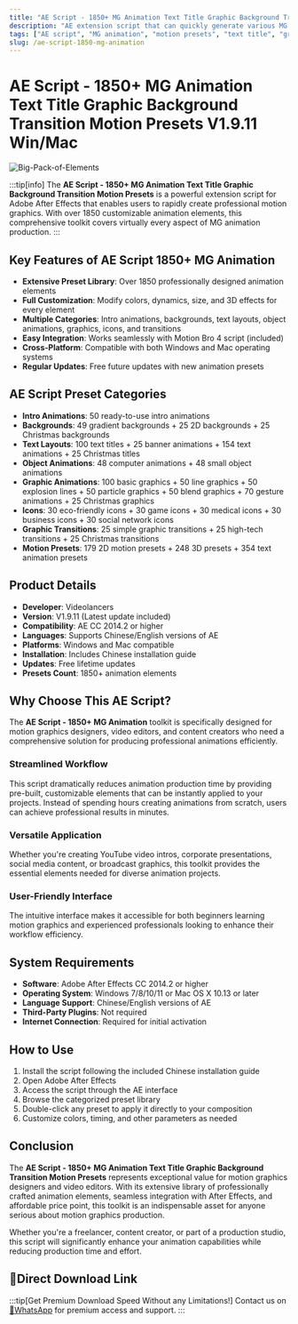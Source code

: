 ```yaml
---
title: "AE Script - 1850+ MG Animation Text Title Graphic Background Transition Motion Presets V1.9.11 Win/Mac"
description: "AE extension script that can quickly generate various MG animation elements. Over 1850 elements with customizable colors, dynamics, size, and 3D effects."
tags: ["AE script", "MG animation", "motion presets", "text title", "graphic background", "video transition", "animation elements", "Videolancers", "Motion Bro", "After Effects"]
slug: /ae-script-1850-mg-animation
---
```


# AE Script - 1850+ MG Animation Text Title Graphic Background Transition Motion Presets V1.9.11 Win/Mac

![Big-Pack-of-Elements](https://www.gfxcamp.com/wp-content/uploads/2017/06/Big-Pack-of-Elements.jpg)

:::tip[info]
The **AE Script - 1850+ MG Animation Text Title Graphic Background Transition Motion Presets** is a powerful extension script for Adobe After Effects that enables users to rapidly create professional motion graphics. With over 1850 customizable animation elements, this comprehensive toolkit covers virtually every aspect of MG animation production.
:::

## Key Features of AE Script 1850+ MG Animation

- **Extensive Preset Library**: Over 1850 professionally designed animation elements
- **Full Customization**: Modify colors, dynamics, size, and 3D effects for every element
- **Multiple Categories**: Intro animations, backgrounds, text layouts, object animations, graphics, icons, and transitions
- **Easy Integration**: Works seamlessly with Motion Bro 4 script (included)
- **Cross-Platform**: Compatible with both Windows and Mac operating systems
- **Regular Updates**: Free future updates with new animation presets

## AE Script Preset Categories

- **Intro Animations**: 50 ready-to-use intro animations
- **Backgrounds**: 49 gradient backgrounds + 25 2D backgrounds + 25 Christmas backgrounds
- **Text Layouts**: 100 text titles + 25 banner animations + 154 text animations + 25 Christmas titles
- **Object Animations**: 48 computer animations + 48 small object animations
- **Graphic Animations**: 100 basic graphics + 50 line graphics + 50 explosion lines + 50 particle graphics + 50 blend graphics + 70 gesture animations + 25 Christmas graphics
- **Icons**: 30 eco-friendly icons + 30 game icons + 30 medical icons + 30 business icons + 30 social network icons
- **Graphic Transitions**: 25 simple graphic transitions + 25 high-tech transitions + 25 Christmas transitions
- **Motion Presets**: 179 2D motion presets + 248 3D presets + 354 text animation presets

## Product Details

- **Developer**: Videolancers
- **Version**: V1.9.11 (Latest update included)
- **Compatibility**: AE CC 2014.2 or higher
- **Languages**: Supports Chinese/English versions of AE
- **Platforms**: Windows and Mac compatible
- **Installation**: Includes Chinese installation guide
- **Updates**: Free lifetime updates
- **Presets Count**: 1850+ animation elements

## Why Choose This AE Script?

The **AE Script - 1850+ MG Animation** toolkit is specifically designed for motion graphics designers, video editors, and content creators who need a comprehensive solution for producing professional animations efficiently.

### Streamlined Workflow

This script dramatically reduces animation production time by providing pre-built, customizable elements that can be instantly applied to your projects. Instead of spending hours creating animations from scratch, users can achieve professional results in minutes.

### Versatile Application

Whether you're creating YouTube video intros, corporate presentations, social media content, or broadcast graphics, this toolkit provides the essential elements needed for diverse animation projects.

### User-Friendly Interface

The intuitive interface makes it accessible for both beginners learning motion graphics and experienced professionals looking to enhance their workflow efficiency.

## System Requirements

- **Software**: Adobe After Effects CC 2014.2 or higher
- **Operating System**: Windows 7/8/10/11 or Mac OS X 10.13 or later
- **Language Support**: Chinese/English versions of AE
- **Third-Party Plugins**: Not required
- **Internet Connection**: Required for initial activation

## How to Use

1. Install the script following the included Chinese installation guide
2. Open Adobe After Effects
3. Access the script through the AE interface
4. Browse the categorized preset library
5. Double-click any preset to apply it directly to your composition
6. Customize colors, timing, and other parameters as needed

## Conclusion

The **AE Script - 1850+ MG Animation Text Title Graphic Background Transition Motion Presets** represents exceptional value for motion graphics designers and video editors. With its extensive library of professionally crafted animation elements, seamless integration with After Effects, and affordable price point, this toolkit is an indispensable asset for anyone serious about motion graphics production.

Whether you're a freelancer, content creator, or part of a production studio, this script will significantly enhance your animation capabilities while reducing production time and effort.

## 🚀Direct Download Link
:::tip[Get Premium Download Speed Without any Limitations!]
Contact us on [💬WhatsApp](https://wa.me/+8613237610083) for premium  access and support.
:::